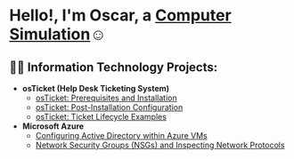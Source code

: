 <h1>Hello!, I'm Oscar, a <a href="https://linkedincom/in/Josh">Computer Simulation</a>☺</h1>

<h2>👨‍💻 Information Technology Projects:</h2>

- <b>osTicket (Help Desk Ticketing System)</b>
  - [osTicket: Prerequisites and Installation](https://github.com/OscarEspindola/osticket-prereqs)
  - [osTicket: Post-Installation Configuration](https://github.com/OscarEspindola/post-install-config)
  - [osTicket: Ticket Lifecycle Examples](https://github.com/OscarEspindola/osTicket---Ticket-Lifecycle)
- <b>Microsoft Azure</b>
  - [Configuring Active Directory within Azure VMs](https://github.com/OscarEspindola/configure-ad)
  - [Network Security Groups (NSGs) and Inspecting Network Protocols](https://github.com/OscarEspindola/azure-network-protocols)
